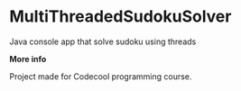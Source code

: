 # MultiThreadedSudokuSolver

Java console app that solve sudoku using threads

**More info**

Project made for Codecool programming course.
